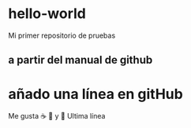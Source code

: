 # hello-world
Mi primer repositorio de pruebas
## a partir del manual de github
# añado una línea en gitHub
Me gusta :coffee: :dancer: y :pizza:
Ultima línea
